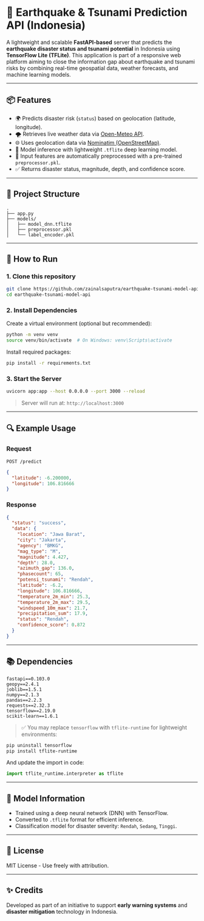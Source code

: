 
# 🌊 Earthquake & Tsunami Prediction API (Indonesia)

A lightweight and scalable **FastAPI-based** server that predicts the **earthquake disaster status and tsunami potential** in Indonesia using **TensorFlow Lite (TFLite)**. This application is part of a responsive web platform aiming to close the information gap about earthquake and tsunami risks by combining real-time geospatial data, weather forecasts, and machine learning models.

---

## 📦 Features

- 🌍 Predicts disaster risk (`status`) based on geolocation (latitude, longitude).
- 🌪️ Retrieves live weather data via [Open-Meteo API](https://open-meteo.com).
- 🌐 Uses geolocation data via [Nominatim (OpenStreetMap)](https://nominatim.org).
- 🤖 Model inference with lightweight `.tflite` deep learning model.
- 🔧 Input features are automatically preprocessed with a pre-trained `preprocessor.pkl`.
- ✅ Returns disaster status, magnitude, depth, and confidence score.

---

## 📁 Project Structure

```
.
├── app.py
├── models/
│   ├── model_dnn.tflite
│   ├── preprocessor.pkl
│   └── label_encoder.pkl
```

---

## 🚀 How to Run

### 1. Clone this repository

```bash
git clone https://github.com/zainalsaputra/earthquake-tsunami-model-api.git
cd earthquake-tsunami-model-api
```

### 2. Install Dependencies

Create a virtual environment (optional but recommended):

```bash
python -m venv venv
source venv/bin/activate  # On Windows: venv\Scripts\activate
```

Install required packages:

```bash
pip install -r requirements.txt
```

### 3. Start the Server

```bash
uvicorn app:app --host 0.0.0.0 --port 3000 --reload
```

> Server will run at: `http://localhost:3000`

---

## 🔍 Example Usage

### Request

`POST /predict`

```json
{
  "latitude": -6.200000,
  "longitude": 106.816666
}
```

### Response

```json
{
  "status": "success",
  "data": {
    "location": "Jawa Barat",
    "city": "Jakarta",
    "agency": "BMKG",
    "mag_type": "M",
    "magnitude": 4.427,
    "depth": 28.0,
    "azimuth_gap": 136.0,
    "phasecount": 65,
    "potensi_tsunami": "Rendah",
    "latitude": -6.2,
    "longitude": 106.816666,
    "temperature_2m_min": 25.3,
    "temperature_2m_max": 29.5,
    "windspeed_10m_max": 21.7,
    "precipitation_sum": 17.9,
    "status": "Rendah",
    "confidence_score": 0.872
  }
}
```

---

## 📚 Dependencies

```
fastapi==0.103.0
geopy==2.4.1
joblib==1.5.1
numpy==2.1.3
pandas==2.2.3
requests==2.32.3
tensorflow==2.19.0
scikit-learn==1.6.1
```

> ✅ You may replace `tensorflow` with `tflite-runtime` for lightweight environments:

```bash
pip uninstall tensorflow
pip install tflite-runtime
```

And update the import in code:

```python
import tflite_runtime.interpreter as tflite
```

---

## 🧠 Model Information

- Trained using a deep neural network (DNN) with TensorFlow.
- Converted to `.tflite` format for efficient inference.
- Classification model for disaster severity: `Rendah`, `Sedang`, `Tinggi`.

---

## 📄 License

MIT License - Use freely with attribution.

---

## ✨ Credits

Developed as part of an initiative to support **early warning systems** and **disaster mitigation** technology in Indonesia.
